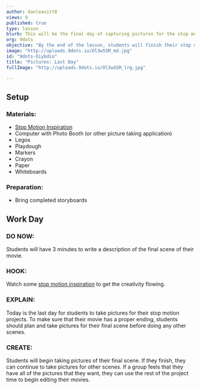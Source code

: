 ```yaml
---
author: danleavitt0
views: 0
published: true
type: lesson
blurb: This will be the final day of capturing pictures for the stop motion movies. Students will make sure to take pictures for their last scene.
org: 9dots
objective: "By the end of the lesson, students will finish their stop motion videos, which will include at least 250 pictures, 1 scene with dialogue, and 1 establishing shot."
image: "http://uploads.9dots.io/Ol3wSSM_md.jpg"
id: "9dots-Oiybdio"
title: "Pictures: Last Day"
fullImage: "http://uploads.9dots.io/Ol3wSSM_lrg.jpg"

---
```


## Setup

### Materials:

- [Stop Motion Inspiration](http://vimeo.com/1105462)
- Computer with Photo Booth (or other picture taking application)
- Legos
- Playdough
- Markers
- Crayon
- Paper
- Whiteboards

### Preparation:

- Bring completed storyboards

## Work Day

### DO NOW:
Students will have 3 minutes to write a description of the final scene of their movie.

### HOOK:
Watch some [stop motion inspiration](http://vimeo.com/1105462) to get the creativity flowing.

### EXPLAIN:
Today is the last day for students to take pictures for their stop motion projects. To make sure that their movie has a proper ending, students should plan and take pictures for their final scene before doing any other scenes.

### CREATE:
Students will begin taking pictures of their final scene. If they finish, they can continue to take pictures for other scenes. If a group feels that they have all of the pictures that they want, they can use the rest of the project time to begin editing their movies.
